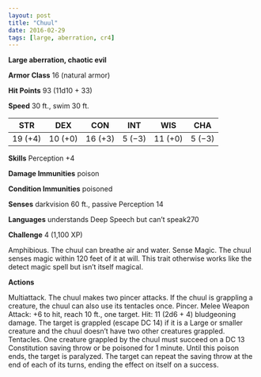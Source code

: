 ```yaml
---
layout: post
title: "Chuul"
date: 2016-02-29
tags: [large, aberration, cr4]
---
```


**Large aberration, chaotic evil**

**Armor Class** 16 (natural armor)

**Hit Points** 93 (11d10 + 33)

**Speed** 30 ft., swim 30 ft.

|   STR   |   DEX   |   CON   |   INT   |   WIS   |   CHA   |
|:-----:|:-----:|:-----:|:-----:|:-----:|:-----:|
| 19 (+4) | 10 (+0) | 16 (+3) | 5 (−3) | 11 (+0) | 5 (−3) |

**Skills** Perception +4 

**Damage Immunities** poison 

**Condition Immunities** poisoned 

**Senses** darkvision 60 ft., passive Perception 14 

**Languages** understands Deep Speech but can’t speak270 

**Challenge** 4 (1,100 XP)

 Amphibious. The chuul can breathe air and water. Sense Magic. The chuul senses magic within 120 feet of it at will. This trait otherwise works like the detect magic spell but isn’t itself magical. 

**Actions** 

Multiattack. The chuul makes two pincer attacks. If the chuul is grappling a creature, the chuul can also use its tentacles once. Pincer. Melee Weapon Attack: +6 to hit, reach 10 ft., one target. Hit: 11 (2d6 + 4) bludgeoning damage. The target is grappled (escape DC 14) if it is a Large or smaller creature and the chuul doesn’t have two other creatures grappled. Tentacles. One creature grappled by the chuul must succeed on a DC 13 Constitution saving throw or be poisoned for 1 minute. Until this poison ends, the target is paralyzed. The target can repeat the saving throw at the end of each of its turns, ending the effect on itself on a success.
